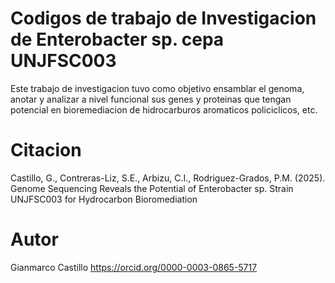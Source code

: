 # Codigos de trabajo de Investigacion de Enterobacter sp. cepa UNJFSC003
Este trabajo de investigacion tuvo como objetivo ensamblar el genoma, anotar y analizar a nivel funcional sus genes y proteinas que tengan potencial en bioremediacion de hidrocarburos aromaticos policiclicos, etc.

# Citacion
Castillo, G., Contreras-Liz, S.E., Arbizu, C.I., Rodriguez-Grados, P.M. (2025). Genome Sequencing Reveals the Potential of Enterobacter sp. Strain UNJFSC003 for Hydrocarbon Bioromediation

# Autor
Gianmarco Castillo
https://orcid.org/0000-0003-0865-5717
